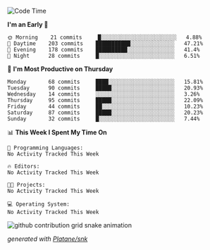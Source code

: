 <!--START_SECTION:waka-->
![Code Time](http://img.shields.io/badge/Code%20Time-0%20secs-blue)

**I'm an Early 🐤** 

```text
🌞 Morning    21 commits     █░░░░░░░░░░░░░░░░░░░░░░░░   4.88% 
🌆 Daytime    203 commits    ███████████░░░░░░░░░░░░░░   47.21% 
🌃 Evening    178 commits    ██████████░░░░░░░░░░░░░░░   41.4% 
🌙 Night      28 commits     █░░░░░░░░░░░░░░░░░░░░░░░░   6.51%

```
📅 **I'm Most Productive on Thursday** 

```text
Monday       68 commits     ████░░░░░░░░░░░░░░░░░░░░░   15.81% 
Tuesday      90 commits     █████░░░░░░░░░░░░░░░░░░░░   20.93% 
Wednesday    14 commits     ░░░░░░░░░░░░░░░░░░░░░░░░░   3.26% 
Thursday     95 commits     █████░░░░░░░░░░░░░░░░░░░░   22.09% 
Friday       44 commits     ██░░░░░░░░░░░░░░░░░░░░░░░   10.23% 
Saturday     87 commits     █████░░░░░░░░░░░░░░░░░░░░   20.23% 
Sunday       32 commits     █░░░░░░░░░░░░░░░░░░░░░░░░   7.44%

```


📊 **This Week I Spent My Time On** 

```text
💬 Programming Languages: 
No Activity Tracked This Week

🔥 Editors: 
No Activity Tracked This Week

🐱‍💻 Projects: 
No Activity Tracked This Week

💻 Operating System: 
No Activity Tracked This Week

```


<!--END_SECTION:waka-->


<!--Snake Game-->
![github contribution grid snake animation](https://raw.githubusercontent.com/viggo-gascou/viggo-gascou/output/github-contribution-grid-snake.svg)

_generated with [Platane/snk](https://github.com/Platane/snk)_
<!--Snake Game-->

